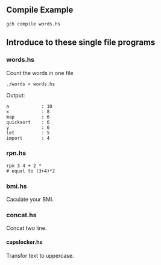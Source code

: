 ## Compile Example

	gch compile words.hs
	
## Introduce to these single file programs

### words.hs

Count the words in one file 

	./words < words.hs
	
Output:

    a            : 10
    x            : 8
    map          : 6
    quicksort    : 6
    y            : 6
    let          : 5
    import       : 4

### rpn.hs

	rpn 3 4 + 2 *
	# equal to (3+4)*2
	
### bmi.hs

Caculate your BMI.

### concat.hs

Concat two line.

#### capslocker.hs

Transfor text to uppercase.